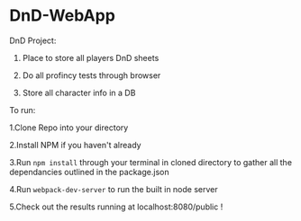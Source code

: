 # DnD-WebApp
DnD Project:

1. Place to store all players DnD sheets

2. Do all profincy tests through browser

3. Store all character info in a DB


To run:

1.Clone Repo into your directory

2.Install NPM if you haven't already

3.Run `npm install` through your terminal in cloned directory to gather all the dependancies outlined in the package.json

4.Run `webpack-dev-server` to run the built in node server

5.Check out the results running at localhost:8080/public !

